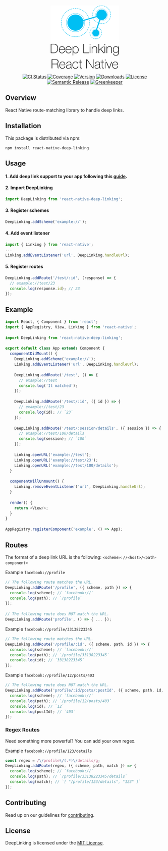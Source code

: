 <p align="center">
  <img title="react-native-deep-linking" src="logo.png" height="200">
</p>

<p align="center">
  <a href="https://travis-ci.org/luisfcofv/react-native-deep-linking"><img src="https://img.shields.io/travis/luisfcofv/react-native-deep-linking.svg" alt="CI Status" /></a>
  <a href="https://codecov.io/github/luisfcofv/react-native-deep-linking"><img src="https://img.shields.io/codecov/c/github/luisfcofv/react-native-deep-linking.svg" alt="Coverage" /></a>
  <a href="http://npm.im/react-native-deep-linking"><img src="https://img.shields.io/npm/v/react-native-deep-linking.svg" alt="Version" /></a>
  <a href="http://npm-stat.com/charts.html?package=react-native-deep-linking&from=2017-02-13"><img src="https://img.shields.io/npm/dm/react-native-deep-linking.svg" alt="Downloads" /></a>
  <a href="LICENSE"><img src="https://img.shields.io/npm/l/react-native-deep-linking.svg" alt="License" /></a>
  <a href="https://github.com/semantic-release/semantic-release"><img src="https://img.shields.io/badge/%20%20%F0%9F%93%A6%F0%9F%9A%80-semantic--release-e10079.svg" alt="Semantic Release" /></a>
  <a href="https://greenkeeper.io/"><img src="https://badges.greenkeeper.io/luisfcofv/react-native-deep-linking.svg" alt="Greenkeeper" /></a>
</p>

## Overview

React Native route-matching library to handle deep links.

## Installation

This package is distributed via npm:

```
npm install react-native-deep-linking
```

## Usage

#### 1. Add deep link support to your app following this [guide](https://facebook.github.io/react-native/docs/linking.html).

#### 2. Import DeepLinking
```javascript
import DeepLinking from 'react-native-deep-linking';
```

#### 3. Register schemes
```javascript
DeepLinking.addScheme('example://');
```

#### 4. Add event listener
```javascript
import { Linking } from 'react-native';
...
Linking.addEventListener('url', DeepLinking.handleUrl);
```

#### 5. Register routes
```javascript
DeepLinking.addRoute('/test/:id', (response) => {
  // example://test/23
  console.log(response.id); // 23
});
```

## Example

```javascript
import React, { Component } from 'react';
import { AppRegistry, View, Linking } from 'react-native';

import DeepLinking from 'react-native-deep-linking';

export default class App extends Component {
  componentDidMount() {
    DeepLinking.addScheme('example://');
    Linking.addEventListener('url', DeepLinking.handleUrl);

    DeepLinking.addRoute('/test', () => {
      // example://test
      console.log('It matched');
    });

    DeepLinking.addRoute('/test/:id', ({ id }) => {
      // example://test/23
      console.log(id); // `23`
    });

    DeepLinking.addRoute('/test/:session/details', ({ session }) => {
      // example://test/100/details
      console.log(session); // `100`
    });
  
    Linking.openURL('example://test');
    Linking.openURL('example://test/23');
    Linking.openURL('example://test/100/details');
  }

  componentWillUnmount() {
    Linking.removeEventListener('url', DeepLinking.handleUrl);
  }

  render() {
    return <View/>;
  }
}

AppRegistry.registerComponent('example', () => App);
```

## Routes

The format of a deep link URL is the following: `<scheme>://<host>/<path-component>`

Example `facebook://profile`
```javascript
// The following route matches the URL.
DeepLinking.addRoute('/profile', ({ scheme, path }) => {
  console.log(scheme); // `facebook://`
  console.log(path); // `/profile`
});

// The following route does NOT match the URL.
DeepLinking.addRoute('profile', () => { ... });
```

Example `facebook://profile/33138223345`
```javascript
// The following route matches the URL.
DeepLinking.addRoute('/profile/:id', ({ scheme, path, id }) => {
  console.log(scheme); // `facebook://`
  console.log(path); // `/profile/33138223345`
  console.log(id); // `33138223345`
});
```

Example `facebook://profile/12/posts/403`
```javascript
// The following route does NOT match the URL.
DeepLinking.addRoute('profile/:id/posts/:postId', ({ scheme, path, id, postId }) => {
  console.log(scheme); // `facebook://`
  console.log(path); // `/profile/12/posts/403`
  console.log(id); // `12`
  console.log(postId); // `403`
});
```

### Regex Routes

Need something more powerful? You can add your own regex.

Example `facebook://profile/123/details`
```javascript
const regex = /\/profile\/(.*)\/details/g;
DeepLinking.addRoute(regex, ({ scheme, path, match }) => {
  console.log(scheme); // `facebook://`
  console.log(path); // `/profile/33138223345/details`
  console.log(match); // `[ "/profile/123/details", "123" ]`
});
```

## Contributing

Read up on our guidelines for [contributing](CONTRIBUTING.md).

## License

DeepLinking is licensed under the [MIT License](LICENSE).
